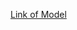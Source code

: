 <a href="https://huggingface.co/emirkaanozdemr/Trendyol-Hackathon-Autoencoder-Model">Link of Model</a>
